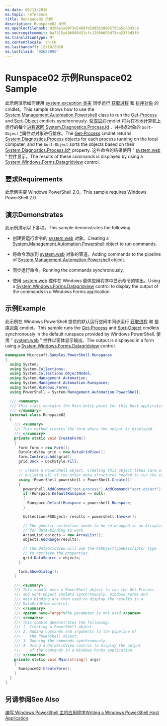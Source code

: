 ```yaml
---
ms.date: 09/13/2016
ms.topic: reference
title: Runspace02 示例
description: Runspace02 示例
ms.openlocfilehash: 0206e1a80f3e5488fd2dd5628985756a5ca343c8
ms.sourcegitcommit: ba7315a496986451cfc1296b659d73ea2373d3f0
ms.translationtype: MT
ms.contentlocale: zh-CN
ms.lasthandoff: 12/10/2020
ms.locfileid: "92657895"
---
```

# <a name="runspace02-sample"></a><span data-ttu-id="f974e-103">Runspace02 示例</span><span class="sxs-lookup"><span data-stu-id="f974e-103">Runspace02 Sample</span></span>

<span data-ttu-id="f974e-104">此示例演示如何使用 [system.exception 类来](/dotnet/api/system.management.automation.powershell) 同步运行 [获取进程](/powershell/module/Microsoft.PowerShell.Management/Get-Process) 和 [排序对象](/powershell/module/Microsoft.PowerShell.Utility/Sort-Object) 的 cmdlet。</span><span class="sxs-lookup"><span data-stu-id="f974e-104">This sample shows how to use the [System.Management.Automation.Powershell](/dotnet/api/system.management.automation.powershell) class to run the [Get-Process](/powershell/module/Microsoft.PowerShell.Management/Get-Process) and [Sort-Object](/powershell/module/Microsoft.PowerShell.Utility/Sort-Object) cmdlets synchronously.</span></span> <span data-ttu-id="f974e-105">[获取进程](/powershell/module/Microsoft.PowerShell.Management/Get-Process)cmdlet 将为在本地计算机上运行的每个[进程返回 System.Diagnostics.Process.Id](/dotnet/api/System.Diagnostics.Process) ，并根据对象的 `Sort-Object` [\*](/dotnet/api/System.Diagnostics.Process.Id)属性对对象进行排序。</span><span class="sxs-lookup"><span data-stu-id="f974e-105">The [Get-Process](/powershell/module/Microsoft.PowerShell.Management/Get-Process) cmdlet returns [System.Diagnostics.Process](/dotnet/api/System.Diagnostics.Process) objects for each process running on the local computer, and the `Sort-Object` sorts the objects based on their [System.Diagnostics.Process.Id\*](/dotnet/api/System.Diagnostics.Process.Id) property.</span></span> <span data-ttu-id="f974e-106">这些命令的结果使用 " [system.web](/dotnet/api/System.Windows.Forms.DataGridView) " 控件显示。</span><span class="sxs-lookup"><span data-stu-id="f974e-106">The results of these commands is displayed by using a [System.Windows.Forms.Datagridview](/dotnet/api/System.Windows.Forms.DataGridView) control.</span></span>

## <a name="requirements"></a><span data-ttu-id="f974e-107">要求</span><span class="sxs-lookup"><span data-stu-id="f974e-107">Requirements</span></span>

<span data-ttu-id="f974e-108">此示例需要 Windows PowerShell 2.0。</span><span class="sxs-lookup"><span data-stu-id="f974e-108">This sample requires Windows PowerShell 2.0.</span></span>

## <a name="demonstrates"></a><span data-ttu-id="f974e-109">演示</span><span class="sxs-lookup"><span data-stu-id="f974e-109">Demonstrates</span></span>

<span data-ttu-id="f974e-110">此示例演示以下各项。</span><span class="sxs-lookup"><span data-stu-id="f974e-110">This sample demonstrates the following.</span></span>

- <span data-ttu-id="f974e-111">创建要运行命令的 [system.web](/dotnet/api/system.management.automation.powershell) 对象。</span><span class="sxs-lookup"><span data-stu-id="f974e-111">Creating a [System.Management.Automation.Powershell](/dotnet/api/system.management.automation.powershell) object to run commands.</span></span>

- <span data-ttu-id="f974e-112">将命令添加到 [system.web](/dotnet/api/system.management.automation.powershell) 对象的管道。</span><span class="sxs-lookup"><span data-stu-id="f974e-112">Adding commands to the pipeline of [System.Management.Automation.Powershell](/dotnet/api/system.management.automation.powershell) object.</span></span>

- <span data-ttu-id="f974e-113">同步运行命令。</span><span class="sxs-lookup"><span data-stu-id="f974e-113">Running the commands synchronously.</span></span>

- <span data-ttu-id="f974e-114">使用 [system.web](/dotnet/api/System.Windows.Forms.DataGridView) 控件在 Windows 窗体应用程序中显示命令的输出。</span><span class="sxs-lookup"><span data-stu-id="f974e-114">Using a [System.Windows.Forms.Datagridview](/dotnet/api/System.Windows.Forms.DataGridView) control to display the output of the commands in a Windows Forms application.</span></span>

## <a name="example"></a><span data-ttu-id="f974e-115">示例</span><span class="sxs-lookup"><span data-stu-id="f974e-115">Example</span></span>

<span data-ttu-id="f974e-116">此示例在 Windows PowerShell 提供的默认运行空间中同步运行 [获取进程](/powershell/module/Microsoft.PowerShell.Management/Get-Process) 和 [排序对象](/powershell/module/Microsoft.PowerShell.Utility/Sort-Object) cmdlet。</span><span class="sxs-lookup"><span data-stu-id="f974e-116">This sample runs the [Get-Process](/powershell/module/Microsoft.PowerShell.Management/Get-Process) and [Sort-Object](/powershell/module/Microsoft.PowerShell.Utility/Sort-Object) cmdlets synchronously in the default runspace provided by Windows PowerShell.</span></span> <span data-ttu-id="f974e-117">使用 " [system.web](/dotnet/api/System.Windows.Forms.DataGridView) " 控件以窗体显示输出。</span><span class="sxs-lookup"><span data-stu-id="f974e-117">The output is displayed in a form using a [System.Windows.Forms.Datagridview](/dotnet/api/System.Windows.Forms.DataGridView) control.</span></span>

```csharp
namespace Microsoft.Samples.PowerShell.Runspaces
{
  using System;
  using System.Collections;
  using System.Collections.ObjectModel;
  using System.Management.Automation;
  using System.Management.Automation.Runspaces;
  using System.Windows.Forms;
  using PowerShell = System.Management.Automation.PowerShell;

  /// <summary>
  /// This class contains the Main entry point for this host application.
  /// </summary>
  internal class Runspace02
  {
    /// <summary>
    /// This method creates the form where the output is displayed.
    /// </summary>
    private static void CreateForm()
    {
      Form form = new Form();
      DataGridView grid = new DataGridView();
      form.Controls.Add(grid);
      grid.Dock = DockStyle.Fill;

      // Create a PowerShell object. Creating this object takes care of
      // building all of the other data structures needed to run the command.
      using (PowerShell powershell = PowerShell.Create())
      {
        powershell.AddCommand("get-process").AddCommand("sort-object").AddArgument("ID");
        if (Runspace.DefaultRunspace == null)
        {
          Runspace.DefaultRunspace = powershell.Runspace;
        }

        Collection<PSObject> results = powershell.Invoke();

        // The generic collection needs to be re-wrapped in an ArrayList
        // for data-binding to work.
        ArrayList objects = new ArrayList();
        objects.AddRange(results);

        // The DataGridView will use the PSObjectTypeDescriptor type
        // to retrieve the properties.
        grid.DataSource = objects;
      }

      form.ShowDialog();
    }

    /// <summary>
    /// This sample uses a PowerShell object to run the Get-Process
    /// and Sort-Object cmdlets synchronously. Windows Forms and
    /// data binding are then used to display the results in a
    /// DataGridView control.
    /// </summary>
    /// <param name="args">The parameter is not used.</param>
    /// <remarks>
    /// This sample demonstrates the following:
    /// 1. Creating a PowerShell object.
    /// 2. Adding commands and arguments to the pipeline of
    ///    the PowerShell object.
    /// 3. Running the commands synchronously.
    /// 4. Using a DataGridView control to display the output
    ///    of the commands in a Windows Forms application.
    /// </remarks>
    private static void Main(string[] args)
    {
      Runspace02.CreateForm();
    }
  }
}
```

## <a name="see-also"></a><span data-ttu-id="f974e-118">另请参阅</span><span class="sxs-lookup"><span data-stu-id="f974e-118">See Also</span></span>

[<span data-ttu-id="f974e-119">编写 Windows PowerShell 主机应用程序</span><span class="sxs-lookup"><span data-stu-id="f974e-119">Writing a Windows PowerShell Host Application</span></span>](./writing-a-windows-powershell-host-application.md)
